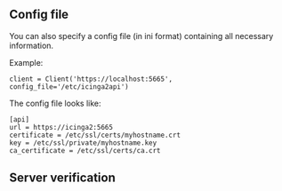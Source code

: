 

## <a id="config-file"></a> Config file

You can also specify a config file (in ini format) containing all necessary information.

Example:

    client = Client('https://localhost:5665', config_file='/etc/icinga2api')

The config file looks like:

    [api]
    url = https://icinga2:5665
    certificate = /etc/ssl/certs/myhostname.crt
    key = /etc/ssl/private/myhostname.key
    ca_certificate = /etc/ssl/certs/ca.crt


## <a id="server-verification"></a> Server verification
